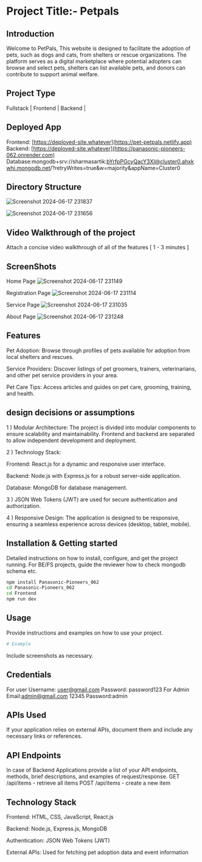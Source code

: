 # Project Title:- Petpals


## Introduction
Welcome to PetPals, This website is designed to facilitate the adoption of pets, such as dogs and cats, from shelters or rescue organizations. The platform serves as a digital marketplace where potential adopters can browse and select pets, shelters can list available pets, and donors can contribute to support animal welfare.

## Project Type
Fullstack | Frontend | Backend | 

## Deployed App
Frontend: [https://deployed-site.whatever](https://pet-petpals.netlify.app)
Backend: [https://deployed-site.whatever](https://panasonic-pioneers-062.onrender.com)
Database:mongodb+srv://sharmasartik:bYrfpPGcyQacY3XI@cluster0.ahxkwhi.mongodb.net/?retryWrites=true&w=majority&appName=Cluster0

## Directory Structure

![Screenshot 2024-06-17 231837](https://github.com/Sartik0709/Panasonic-Pioneers_062/assets/107359448/1b79ec0a-ba50-4d53-9601-5440a29e2ff0)

![Screenshot 2024-06-17 231656](https://github.com/Sartik0709/Panasonic-Pioneers_062/assets/107359448/3975b843-f81c-48cb-924f-10b9317890b0)

## Video Walkthrough of the project
Attach a concise video walkthrough of all of the features [ 1 - 3 minutes ]

## ScreenShots
Home Page
![Screenshot 2024-06-17 231149](https://github.com/Sartik0709/Panasonic-Pioneers_062/assets/107359448/ff6d27cf-3f16-47f0-b790-425cc776336a)

Registration Page
![Screenshot 2024-06-17 231114](https://github.com/Sartik0709/Panasonic-Pioneers_062/assets/107359448/80ce6b4e-de52-4d3e-bc17-587789ec5762)

Service Page
![Screenshot 2024-06-17 231035](https://github.com/Sartik0709/Panasonic-Pioneers_062/assets/107359448/13ce439a-b8bc-4923-a962-88663c8fda04)

About Page
![Screenshot 2024-06-17 231248](https://github.com/Sartik0709/Panasonic-Pioneers_062/assets/107359448/655e9ea1-6842-4f21-aa94-969aaa8499b5)




## Features

Pet Adoption: Browse through profiles of pets available for adoption from local shelters and rescues.

Service Providers: Discover listings of pet groomers, trainers, veterinarians, and other pet service providers in your area.

Pet Care Tips: Access articles and guides on pet care, grooming, training, and health.
 

## design decisions or assumptions
1 ) Modular Architecture:
The project is divided into modular components to ensure scalability and maintainability.
Frontend and backend are separated to allow independent development and deployment.

2 ) Technology Stack:

Frontend: React.js for a dynamic and responsive user interface.

Backend: Node.js with Express.js for a robust server-side application.

Database: MongoDB for database management.

3 ) JSON Web Tokens (JWT) are used for secure authentication and authorization.

4 ) Responsive Design: The application is designed to be responsive, ensuring a seamless experience across devices (desktop, tablet, mobile).

## Installation & Getting started
Detailed instructions on how to install, configure, and get the project running. For BE/FS projects, guide the reviewer how to check mongodb schema etc.

```bash
npm install Panasonic-Pioneers_062
cd Panasonic-Pioneers_062
cd Frontend
npm run dev

```

## Usage
Provide instructions and examples on how to use your project.

```bash
# Example
```

Include screenshots as necessary.

## Credentials
For user
Username: user@gmail.com
Password: password123
For Admin
Email:admin@gmail.com 12345
Password:admin

## APIs Used
If your application relies on external APIs, document them and include any necessary links or references.

## API Endpoints
In case of Backend Applications provide a list of your API endpoints, methods, brief descriptions, and examples of request/response.
GET /api/items - retrieve all items
POST /api/items - create a new item


## Technology Stack

Frontend: HTML, CSS, JavaScript, React.js

Backend: Node.js, Express.js, MongoDB

Authentication: JSON Web Tokens (JWT)

External APIs: Used for fetching pet adoption data and event information
